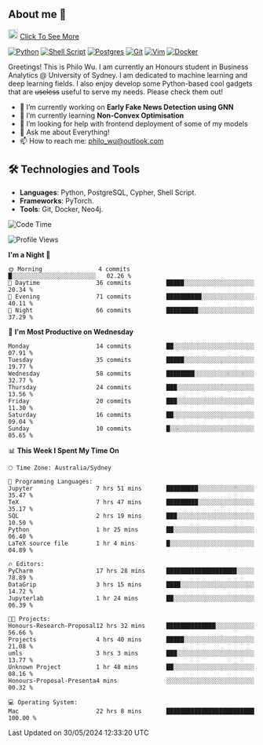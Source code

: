 ## About me 🤗

<a href="#"><img src="https://media.giphy.com/media/hvRJCLFzcasrR4ia7z/giphy.gif" width="20px" height="20px"></a> [Click To See More](https://philowu.notion.site/philowu/Philo-Hao-Wu-8bc7b2a81217493399d7db22df70fbfd)

[![Python](https://img.shields.io/badge/python-3670A0?style=for-the-badge&logo=python&logoColor=ffdd54)](#)
[![Shell Script](https://img.shields.io/badge/shell_script-%23121011.svg?style=for-the-badge&logo=gnu-bash&logoColor=white)](#)
[![Postgres](https://img.shields.io/badge/postgres-%23316192.svg?style=for-the-badge&logo=postgresql&logoColor=white)](#)
[![Git](https://img.shields.io/badge/git-%23F05033.svg?style=for-the-badge&logo=git&logoColor=white)](#)
[![Vim](https://img.shields.io/badge/VIM-%2311AB00.svg?style=for-the-badge&logo=vim&logoColor=white)](#)
[![Docker](https://img.shields.io/badge/docker-%230db7ed.svg?style=for-the-badge&logo=docker&logoColor=white)](#)

Greetings! This is Philo Wu. I am currently an Honours student in Business Analytics \@ University of Sydney. I am dedicated to machine learning and deep learning fields. I also enjoy develop some Python-based cool gadgets that are ~~useless~~ useful to serve my needs. Please check them out!

- 🔭 I’m currently working on **Early Fake News Detection using GNN**
- 🌱 I’m currently learning **Non-Convex Optimisation**
- 🤔 I’m looking for help with frontend deployment of some of my models
- 💬 Ask me about Everything!
- 📫 How to reach me: philo_wu@outlook.com

## 🛠 Technologies and Tools
- **Languages**: Python, PostgreSQL, Cypher, Shell Script.
- **Frameworks**: PyTorch.
- **Tools**: Git, Docker, Neo4j.

<!--START_SECTION:waka-->
![Code Time](http://img.shields.io/badge/Code%20Time-198%20hrs-blue)

![Profile Views](http://img.shields.io/badge/Profile%20Views-0-blue)

**I'm a Night 🦉** 

```text
🌞 Morning                4 commits           █░░░░░░░░░░░░░░░░░░░░░░░░   02.26 % 
🌆 Daytime                36 commits          █████░░░░░░░░░░░░░░░░░░░░   20.34 % 
🌃 Evening                71 commits          ██████████░░░░░░░░░░░░░░░   40.11 % 
🌙 Night                  66 commits          █████████░░░░░░░░░░░░░░░░   37.29 % 
```
📅 **I'm Most Productive on Wednesday** 

```text
Monday                   14 commits          ██░░░░░░░░░░░░░░░░░░░░░░░   07.91 % 
Tuesday                  35 commits          █████░░░░░░░░░░░░░░░░░░░░   19.77 % 
Wednesday                58 commits          ████████░░░░░░░░░░░░░░░░░   32.77 % 
Thursday                 24 commits          ███░░░░░░░░░░░░░░░░░░░░░░   13.56 % 
Friday                   20 commits          ███░░░░░░░░░░░░░░░░░░░░░░   11.30 % 
Saturday                 16 commits          ██░░░░░░░░░░░░░░░░░░░░░░░   09.04 % 
Sunday                   10 commits          █░░░░░░░░░░░░░░░░░░░░░░░░   05.65 % 
```


📊 **This Week I Spent My Time On** 

```text
🕑︎ Time Zone: Australia/Sydney

💬 Programming Languages: 
Jupyter                  7 hrs 51 mins       █████████░░░░░░░░░░░░░░░░   35.47 % 
TeX                      7 hrs 47 mins       █████████░░░░░░░░░░░░░░░░   35.17 % 
SQL                      2 hrs 19 mins       ███░░░░░░░░░░░░░░░░░░░░░░   10.50 % 
Python                   1 hr 25 mins        ██░░░░░░░░░░░░░░░░░░░░░░░   06.40 % 
LaTeX source file        1 hr 4 mins         █░░░░░░░░░░░░░░░░░░░░░░░░   04.89 % 

🔥 Editors: 
PyCharm                  17 hrs 28 mins      ████████████████████░░░░░   78.89 % 
DataGrip                 3 hrs 15 mins       ████░░░░░░░░░░░░░░░░░░░░░   14.72 % 
Jupyterlab               1 hr 24 mins        ██░░░░░░░░░░░░░░░░░░░░░░░   06.39 % 

🐱‍💻 Projects: 
Honours-Research-Proposal12 hrs 32 mins      ██████████████░░░░░░░░░░░   56.66 % 
Projects                 4 hrs 40 mins       █████░░░░░░░░░░░░░░░░░░░░   21.08 % 
umls                     3 hrs 3 mins        ███░░░░░░░░░░░░░░░░░░░░░░   13.77 % 
Unknown Project          1 hr 48 mins        ██░░░░░░░░░░░░░░░░░░░░░░░   08.16 % 
Honours-Proposal-Presenta4 mins              ░░░░░░░░░░░░░░░░░░░░░░░░░   00.32 % 

💻 Operating System: 
Mac                      22 hrs 8 mins       █████████████████████████   100.00 % 
```


 Last Updated on 30/05/2024 12:33:20 UTC
<!--END_SECTION:waka-->
